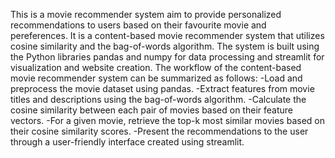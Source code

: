 This is a movie recommender system aim to provide personalized recommendations to users based on their favourite movie and pereferences. It is a content-based movie recommender system that utilizes cosine similarity and the bag-of-words algorithm. The system is built using the Python libraries pandas and numpy for data processing and streamlit for visualization and website creation.
The workflow of the content-based movie recommender system can be summarized as follows:
-Load and preprocess the movie dataset using pandas.
-Extract features from movie titles and descriptions using the bag-of-words algorithm.
-Calculate the cosine similarity between each pair of movies based on their feature vectors.
-For a given movie, retrieve the top-k most similar movies based on their cosine similarity scores.
-Present the recommendations to the user through a user-friendly interface created using streamlit.
